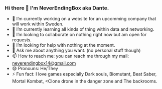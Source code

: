 ### Hi there 👋 I'm NeverEndingBox aka Dante.
- 🔭 I’m currently working on a website for an upcomming company that will work within Sweden. <br>
- 🌱 I’m currently learning all kinds of thing within data and networking. <br>
- 👯 I’m looking to collaborate on nothing right now but am open for requests. <br>
- 🤔 I’m looking for help with nothing at the moment. <br>
- 💬 Ask me about anything you want. (no personal stuff though) <br>
- 📫 How to reach me: you can reach me through my mail: neverendingbox14@gmail.com <br>
- 😄 Pronouns: He/They <br>
- ⚡ Fun fact: I love games especially Dark souls, Biomutant, Beat Saber, Mortal Kombat, <Clone drone in the danger zone and The backrooms. <br>

<!--
**NeverEndingBox/NeverEndingBox** is a ✨ _special_ ✨ repository because its `README.md` (this file) appears on your GitHub profile.

Here are some ideas to get you started:

- 🔭 I’m currently working on ...
- 🌱 I’m currently learning ...
- 👯 I’m looking to collaborate on ...
- 🤔 I’m looking for help with ...
- 💬 Ask me about ...
- 📫 How to reach me: ...
- 😄 Pronouns: ...
- ⚡ Fun fact: ...
-->
